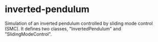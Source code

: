 # inverted-pendulum
Simulation of an inverted pendulum controlled by sliding mode control (SMC). It defines two classes, "InvertedPendulum" and "SlidingModeControl". 
